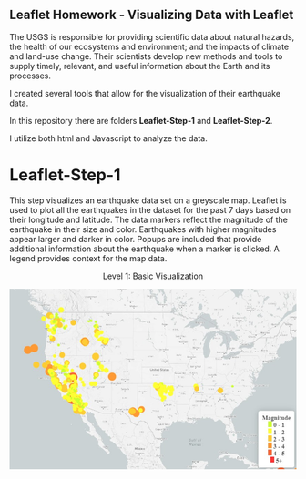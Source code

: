 ## Leaflet Homework - Visualizing Data with Leaflet

The USGS is responsible for providing scientific data about natural hazards, the health of our ecosystems and
environment; and the impacts of climate and land-use change. Their scientists develop new methods and tools to
supply timely, relevant, and useful information about the Earth and its processes.

I created several tools that allow for the visualization of their earthquake data.

In this repository there are folders **Leaflet-Step-1** and **Leaflet-Step-2**.

I utilize both html and Javascript to analyze the data.

# Leaflet-Step-1
This step visualizes an earthquake data set on a greyscale map. Leaflet is used to plot all the earthquakes in the dataset for the past 7 days based on their longitude and latitude.
The data markers reflect the magnitude of the earthquake in their size and color. Earthquakes with higher magnitudes appear larger and darker in color.
Popups are included that provide additional information about the earthquake when a marker is clicked.
A legend provides context for the map data.

<div align="center">Level 1: Basic Visualization</div>

![image](images/Screenshot1.jpg)







